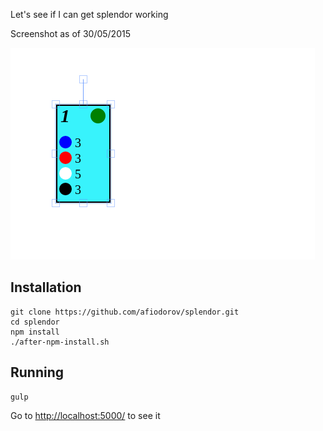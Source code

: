 Let's see if I can get splendor working

Screenshot as of 30/05/2015

![cards drawn](scr.png)

## Installation

```shell
git clone https://github.com/afiodorov/splendor.git
cd splendor
npm install
./after-npm-install.sh
```

## Running

```shell
gulp
```

Go to [http://localhost:5000/](http://localhost:5000/) to see it

